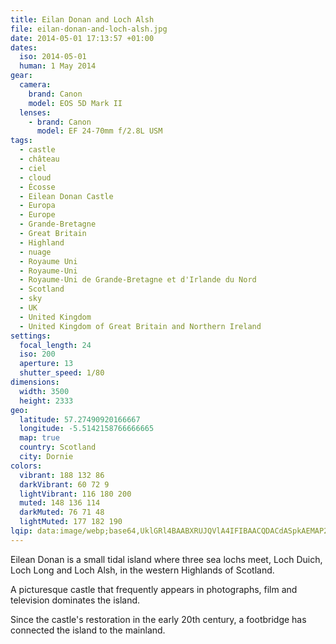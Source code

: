 ```yaml
---
title: Eilan Donan and Loch Alsh
file: eilan-donan-and-loch-alsh.jpg
date: 2014-05-01 17:13:57 +01:00
dates:
  iso: 2014-05-01
  human: 1 May 2014
gear:
  camera:
    brand: Canon
    model: EOS 5D Mark II
  lenses:
    - brand: Canon
      model: EF 24-70mm f/2.8L USM
tags:
  - castle
  - château
  - ciel
  - cloud
  - Écosse
  - Eilean Donan Castle
  - Europa
  - Europe
  - Grande-Bretagne
  - Great Britain
  - Highland
  - nuage
  - Royaume Uni
  - Royaume-Uni
  - Royaume-Uni de Grande-Bretagne et d'Irlande du Nord
  - Scotland
  - sky
  - UK
  - United Kingdom
  - United Kingdom of Great Britain and Northern Ireland
settings:
  focal_length: 24
  iso: 200
  aperture: 13
  shutter_speed: 1/80
dimensions:
  width: 3500
  height: 2333
geo:
  latitude: 57.27490920166667
  longitude: -5.5142158766666665
  map: true
  country: Scotland
  city: Dornie
colors:
  vibrant: 188 132 86
  darkVibrant: 60 72 9
  lightVibrant: 116 180 200
  muted: 148 136 114
  darkMuted: 76 71 48
  lightMuted: 177 182 190
lqip: data:image/webp;base64,UklGRl4BAABXRUJQVlA4IFIBAACQDACdASpkAEMAP2WYvFizKqWvNResqmAsiWUA0f5WrZhZEzYITldIkr2wHpe1HsS2bP1+/1ekQHjRZ8VYRc6fQL63o7mlhPYUtFDez0gZLtnAEP9coiyYC/3Ba5nYtFCOF40LBn2thi3juZcAAP7S8y4m23ooekrbjae8ZTMQL1VWjRqUbynO0OVSBWwillydsq/1H6Cy0q8d8FUgDN6YS7kW3uhKHn8nUpH348kp1u8rsIyfLR4FLHSHWawPH9hVd/0baBXkCqQEd9QHAYtIwTRUWlxtY0/ifT0OMt8zqMiDxF5u9cjCraE6wD+Dk2YKlASnesAs1XEzkOF2OesceJPo1jM+1KLs6r7DiJBZy74t+3vJKVT4RpycElDC6t4dxtyt+pdt64yy0wqapdumpDegYkw5FGOcRQDdA6pd74TtuFH8Wcq88dtJNqAi0IAAAA==
---
```


Eilean Donan is a small tidal island where three sea lochs meet, Loch Duich, Loch Long and Loch Alsh, in the western Highlands of Scotland.

A picturesque castle that frequently appears in photographs, film and television dominates the island.

Since the castle's restoration in the early 20th century, a footbridge has connected the island to the mainland.
